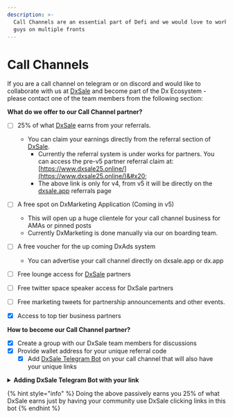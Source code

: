 ```yaml
---
description: >-
  Call Channels are an essential part of Defi and we would love to work with you
  guys on multiple fronts
---
```


# Call Channels

If you are a call channel on telegram or on discord and would like to collaborate with us at [DxSale](https://dx.app/?ref=raphaeldx\&chain=BNB) and become part of the Dx Ecosystem - please contact one of the team members from the following section:



**What do we offer to our Call Channel partner?**

* [ ] 25% of what [DxSale](https://dx.app/?ref=raphaeldx\&chain=BNB) earns from your referrals.
  * You can claim your earnings directly from the referral section of [DxSale](https://dx.app/?ref=raphaeldx\&chain=BNB).
    * Currently the referral system is under works for partners. You can access the pre-v5 partner referral claim at: [https://www.dxsale25.online/](https://www.dxsale25.online/)&#x20;
    * The above link is only for v4, from v5 it will be directly on the [dxsale.app](https://dx.app/?ref=raphaeldx\&chain=BNB) referrals page
* [ ] A free spot on DxMarketing Application (Coming in v5)
  * This will open up a huge clientele for your call channel business for AMAs or pinned posts
  * Currently DxMarketing is done manually via our on boarding team.
* [ ] A free voucher for the up coming DxAds system
  * You can advertise your call channel directly on dxsale.app or dx.app
* [ ] Free lounge access for [DxSale](https://dx.app/?ref=raphaeldx\&chain=BNB) partners
* [ ] Free twitter space speaker access for DxSale partners
* [ ] Free marketing tweets for partnership announcements and other events.
* [x] Access to top tier business partners



**How to become our Call Channel partner?**

* [x] Create a group with our DxSale team members for discussions
* [x] Provide wallet address for your unique referral code
  * [x] Add [DxSale Telegram Bot](https://t.me/DXTelegrambot) on your call channel that will also have your unique links

<details>

<summary><strong>Adding DxSale Telegram Bot with your link</strong></summary>

**Step 1**

Add the [@dxtelegrambot](https://t.me/DXTelegrambot) on your members list

![](<../../.gitbook/assets/image (1).png>)



**Step 2**

Add the bot onto your administration list.

![](<../../.gitbook/assets/image (2).png>)![](<../../.gitbook/assets/image (3).png>)![](<../../.gitbook/assets/image (4).png>)



**Step 3**

On the group chat, write " /start " without the quotations as follows and hit Enter.

![](<../../.gitbook/assets/image (5).png>)

Click "Register" , followed by "Use Telegram username"

![](<../../.gitbook/assets/image (7).png>)

\
**Step 4**\
Once registered, you can now Subscribe to each of the updates. It's best to subscribe to each of them and add your own unique referral code to each of the subscriptions.

![](<../../.gitbook/assets/image (8).png>)



**Step 5**

Activate and update link. For example, for the Liquidity Lock - you want to add your own code with the liquidity lock page as follows:

![](<../../.gitbook/assets/image (9).png>)



<mark style="color:orange;">Notice how the link that is shown in the example looks like:</mark> \ <mark style="color:orange;">https://dx.app/</mark>dxlocktoken<mark style="color:orange;">?ref=</mark>launch<mark style="color:orange;">\&chain=BNB</mark>\
\ <mark style="color:orange;">You want to Activate each of the subscriptions and add custom link to each with your own referral code. In this case</mark> "launch" <mark style="color:orange;">is the referral code used in the example.</mark>&#x20;

<mark style="color:orange;">To get your own code, speak to a DxSale staff.</mark>\
\
For full list of url's please see below. Please change ref=launch to your own code ref=\_\_\_\_\_\_\_

https://dx.app/?ref=raphaeldx\&chain=BNB

https://dx.app/dxlocktoken?ref=raphaeldx\&chain=BNB

https://dx.app/dxlocklp?ref=raphaeldx\&chain=BNB

https://dx.app/dxmint?ref=raphaeldx\&chain=BNB

https://dx.app/presalecreate?ref=raphaeldx\&chain=BNB

https://dx.app/faircreate?ref=raphaeldx\&chain=BNB

https://dx.app/overflowcreate?ref=raphaeldx\&chain=BNB\


</details>

{% hint style="info" %}
Doing the above passively earns you 25% of what DxSale earns just by having your community use DxSale clicking links in this bot
{% endhint %}

